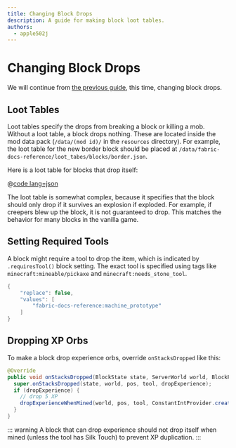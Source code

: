 ```yaml
---
title: Changing Block Drops
description: A guide for making block loot tables.
authors:
  - apple502j
---
```


# Changing Block Drops
We will continue from [the previous guide](./basics), this time, changing block drops.

## Loot Tables
Loot tables specify the drops from breaking a block or killing a mob. Without a loot table, a block drops nothing. These are located inside the mod data pack (`/data/(mod id)/` in the `resources` directory). For example, the loot table for the new border block should be placed at `/data/fabric-docs-reference/loot_tabes/blocks/border.json`.

Here is a loot table for blocks that drop itself:

@[code lang=json](@/reference/latest/src/main/resources/data/fabric-docs-reference/loot_tables/blocks/border.json)

The loot table is somewhat complex, because it specifies that the block should only drop if it survives an explosion if exploded. For example, if creepers blew up the block, it is not guaranteed to drop. This matches the behavior for many blocks in the vanilla game.

## Setting Required Tools
A block might require a tool to drop the item, which is indicated by `.requiresTool()` block setting. The exact tool is specified using tags like `minecraft:mineable/pickaxe` and `minecraft:needs_stone_tool`.

```java
{
    "replace": false,
    "values": [
        "fabric-docs-reference:machine_prototype"
    ]
}
```

## Dropping XP Orbs
To make a block drop experience orbs, override `onStacksDropped` like this:

```java
@Override
public void onStacksDropped(BlockState state, ServerWorld world, BlockPos pos, ItemStack tool, boolean dropExperience) {
  super.onStacksDropped(state, world, pos, tool, dropExperience);
  if (dropExperience) {
    // drop 5 XP
    dropExperienceWhenMined(world, pos, tool, ConstantIntProvider.create(5)); 
  }
}
```

::: warning
A block that can drop experience should not drop itself when mined (unless the tool has Silk Touch) to prevent XP duplication.
:::
